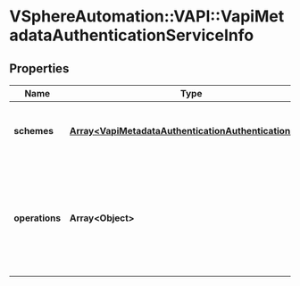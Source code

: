 # VSphereAutomation::VAPI::VapiMetadataAuthenticationServiceInfo

## Properties
Name | Type | Description | Notes
------------ | ------------- | ------------- | -------------
**schemes** | [**Array&lt;VapiMetadataAuthenticationAuthenticationInfo&gt;**](VapiMetadataAuthenticationAuthenticationInfo.md) | List of authentication schemes to be used for all the operation elements contained in this service element. The authentication scheme specified on the package element corresponding to this service element is ignored. | 
**operations** | **Array&lt;Object&gt;** | Information about all operation elements contained in this service element that contain authentication information. The key in the {@term map} is the identifier of the operation element and the value in the {@term map} is the authentication information for the operation element. &lt;p&gt; For an explanation of containment of authentication information within operation elements, see {@link vapi.metadata.authentication.service.Operation}. | 


